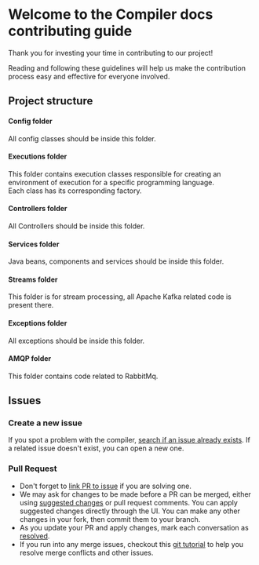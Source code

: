 # Welcome to the Compiler docs contributing guide

Thank you for investing your time in contributing to our project! 

Reading and following these guidelines will help us make the contribution process easy and effective for everyone involved. 


## Project structure

#### Config folder
All config classes should be inside this folder.

#### Executions folder 
This folder contains execution classes responsible for creating an environment of execution for a specific programming language.\
Each class has its corresponding factory.

#### Controllers folder
All Controllers should be inside this folder.

#### Services folder
Java beans, components and services should be inside this folder.


#### Streams folder
This folder is for stream processing, all Apache Kafka related code is present there.

#### Exceptions folder
All exceptions should be inside this folder.

#### AMQP folder
This folder contains code related to RabbitMq.

## Issues

### Create a new issue
If you spot a problem with the compiler, [search if an issue already exists](https://docs.github.com/en/github/searching-for-information-on-github/searching-on-github/searching-issues-and-pull-requests#search-by-the-title-body-or-comments). If a related issue doesn't exist, you can open a new one.

### Pull Request
*  Don't forget to [link PR to issue](https://docs.github.com/en/issues/tracking-your-work-with-issues/linking-a-pull-request-to-an-issue) if you are solving one.
* We may ask for changes to be made before a PR can be merged, either using [suggested changes](https://docs.github.com/en/github/collaborating-with-issues-and-pull-requests/incorporating-feedback-in-your-pull-request) or pull request comments. You can apply suggested changes directly through the UI. You can make any other changes in your fork, then commit them to your branch.
* As you update your PR and apply changes, mark each conversation as [resolved](https://docs.github.com/en/github/collaborating-with-issues-and-pull-requests/commenting-on-a-pull-request#resolving-conversations).
* If you run into any merge issues, checkout this [git tutorial](https://lab.github.com/githubtraining/managing-merge-conflicts) to help you resolve merge conflicts and other issues.
